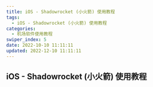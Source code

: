 ```yaml
---
title: iOS - Shadowrocket (小火箭) 使用教程
tags:
  - iOS - Shadowrocket (小火箭) 使用教程
categories:
  - 机场软件使用教程
swiper_index: 5
date: 2022-10-10 11:11:11
updated: 2022-12-10 11:11:11
---
```

## iOS - Shadowrocket (小火箭) 使用教程
